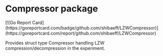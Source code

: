 <h1>Compressor package</h1>
[![Go Report Card](https://goreportcard.com/badge/github.com/shibaeff/LZWCompressor)]
(https://goreportcard.com/report/github.com/shibaeff/LZWCompressor)

Provides struct type Compressor handling LZW compression/decompression in the experiment.